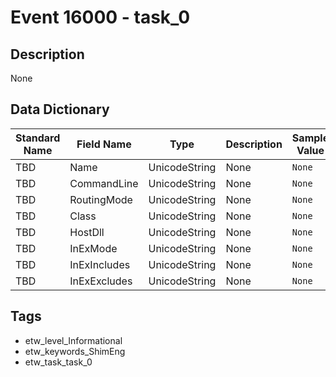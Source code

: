 # Event 16000 - task_0

## Description
None

## Data Dictionary
|Standard Name|Field Name|Type|Description|Sample Value|
|---|---|---|---|---|
|TBD|Name|UnicodeString|None|`None`|
|TBD|CommandLine|UnicodeString|None|`None`|
|TBD|RoutingMode|UnicodeString|None|`None`|
|TBD|Class|UnicodeString|None|`None`|
|TBD|HostDll|UnicodeString|None|`None`|
|TBD|InExMode|UnicodeString|None|`None`|
|TBD|InExIncludes|UnicodeString|None|`None`|
|TBD|InExExcludes|UnicodeString|None|`None`|

## Tags
* etw_level_Informational
* etw_keywords_ShimEng
* etw_task_task_0